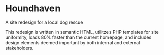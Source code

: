 # Houndhaven
A site redesign for a local dog rescue

This redesign is written in semantic HTML, utilitzes PHP templates for site uniformity, loads 80% faster than the current homepage, and includes design elements deemed important by both internal and external stakeholders.  

